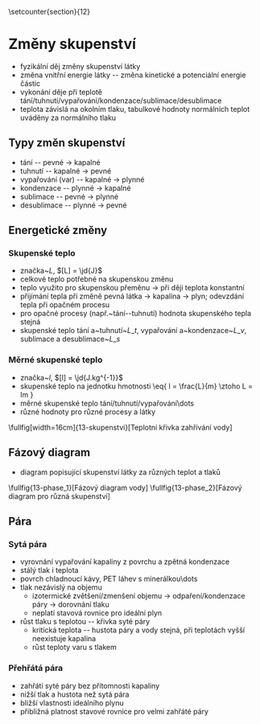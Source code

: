 \setcounter{section}{12}

# Změny skupenství
- fyzikální děj změny skupenství látky 
- změna vnitřní energie látky -- změna kinetické a potenciální energie částic
- vykonání děje při teplotě tání/tuhnutí/vypařování/kondenzace/sublimace/desublimace
- teplota závislá na okolním tlaku, tabulkové hodnoty normálních teplot uváděny za normálního tlaku

## Typy změn skupenství
- tání -- pevné $\rightarrow$ kapalné
- tuhnutí -- kapalné $\rightarrow$ pevné
- vypařování (var) -- kapalné $\rightarrow$ plynné
- kondenzace -- plynné $\rightarrow$ kapalné
- sublimace -- pevné $\rightarrow$ plynné
- desublimace -- plynné $\rightarrow$ pevné

## Energetické změny
### Skupenské teplo
- značka~$L$, $[L] = \jd{J}$
- celkové teplo potřebné na skupenskou změnu
- teplo využito pro skupenskou přeměnu $\rightarrow$ při ději teplota konstantní
- přijímání tepla při změně pevná látka $\rightarrow$ kapalina $\rightarrow$ plyn; odevzdání tepla při opačném procesu
- pro opačné procesy (např.~tání--tuhnutí) hodnota skupenského tepla stejná
- skupenské teplo tání a~tuhnutí~$L\_t$, vypařování a~kondenzace~$L\_v$, sublimace a desublimace~$L\_s$

### Měrné skupenské teplo
- značka~$l$, $[l] = \jd{J.kg^{-1}}$
- skupenské teplo na jednotku hmotnosti
	\eq{
		l = \frac{L}{m} \ztoho L = lm
	}
- měrné skupenské teplo tání/tuhnutí/vypařování\dots
- různé hodnoty pro různé procesy a látky

\fullfig[width=16cm]{13-skupenstvi}[Teplotní křivka zahřívání vody]

## Fázový diagram
- diagram popisující skupenství látky za různých teplot a tlaků

\fullfig{13-phase_1}[Fázový diagram vody]
\fullfig{13-phase_2}[Fázový diagram pro různá skupenství]

## Pára
### Sytá pára
- vyrovnání vypařování kapaliny z povrchu a zpětná kondenzace
- stálý tlak i teplota
- povrch chladnoucí kávy, PET láhev s minerálkou\dots
- tlak nezávislý na objemu
	- izotermické zvětšení/zmenšení objemu $\rightarrow$ odpaření/kondenzace páry $\rightarrow$ dorovnání tlaku
	- neplatí stavová rovnice pro ideální plyn
- růst tlaku s teplotou -- křivka syté páry
	- kritická teplota -- hustota páry a vody stejná, při teplotách vyšší neexistuje kapalina
	- růst teploty varu s tlakem

### Přehřátá pára
- zahřátí syté páry bez přítomnosti kapaliny
- nižší tlak a hustota než sytá pára
- bližší vlastnosti ideálního plynu
- přibližná platnost stavové rovnice pro velmi zahřáté páry
